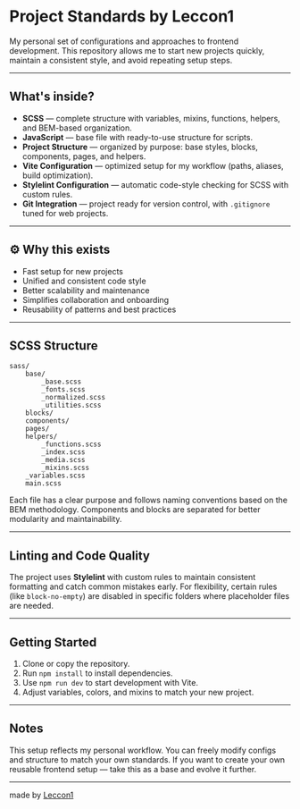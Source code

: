 # Project Standards by Leccon1

My personal set of configurations and approaches to frontend development.
This repository allows me to start new projects quickly, maintain a consistent style, and avoid repeating setup steps.

---

## What's inside?

* **SCSS** — complete structure with variables, mixins, functions, helpers, and BEM-based organization.
* **JavaScript** — base file with ready-to-use structure for scripts.
* **Project Structure** — organized by purpose: base styles, blocks, components, pages, and helpers.
* **Vite Configuration** — optimized setup for my workflow (paths, aliases, build optimization).
* **Stylelint Configuration** — automatic code-style checking for SCSS with custom rules.
* **Git Integration** — project ready for version control, with `.gitignore` tuned for web projects.

---

## ⚙️ Why this exists

* Fast setup for new projects
* Unified and consistent code style
* Better scalability and maintenance
* Simplifies collaboration and onboarding
* Reusability of patterns and best practices

---

## SCSS Structure

```
sass/
    base/
        _base.scss
        _fonts.scss
        _normalized.scss
        _utilities.scss
    blocks/
    components/
    pages/
    helpers/
        _functions.scss
        _index.scss
        _media.scss
        _mixins.scss
    _variables.scss
    main.scss
```

Each file has a clear purpose and follows naming conventions based on the BEM methodology.
Components and blocks are separated for better modularity and maintainability.

---

## Linting and Code Quality

The project uses **Stylelint** with custom rules to maintain consistent formatting and catch common mistakes early.
For flexibility, certain rules (like `block-no-empty`) are disabled in specific folders where placeholder files are needed.

---

## Getting Started

1. Clone or copy the repository.
2. Run `npm install` to install dependencies.
3. Use `npm run dev` to start development with Vite.
4. Adjust variables, colors, and mixins to match your new project.

---

## Notes

This setup reflects my personal workflow.
You can freely modify configs and structure to match your own standards.
If you want to create your own reusable frontend setup — take this as a base and evolve it further.

---

made by [Leccon1](https://github.com/Leccon1)
